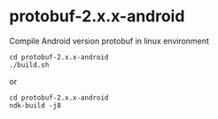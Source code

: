 # protobuf-2.x.x-android


Compile Android version protobuf in linux environment

```
cd protobuf-2.x.x-android
./build.sh 
```

or

```
cd protobuf-2.x.x-android
ndk-build -j8
```
